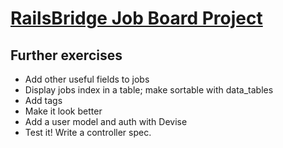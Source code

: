 # [RailsBridge Job Board Project](http://docs.railsbridge.org/job-board/job-board)

## Further exercises
* Add other useful fields to jobs
* Display jobs index in a table; make sortable with data_tables
* Add tags
* Make it look better
* Add a user model and auth with Devise
* Test it! Write a controller spec.
